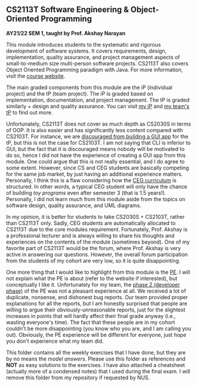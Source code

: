 ## CS2113T Software Engineering & Object-Oriented Programming

**AY21/22 SEM 1, taught by Prof. Akshay Narayan**

This module introduces students to the systematic and rigorous development of software systems. It covers requirements, design, implementation, quality assurance, and project management aspects of small-to-medium size multi-person software projects. CS2113T also covers Object Oriented Programming paradigm with Java. For more information, visit the [course website](https://nus-cs2113-ay2122s1.github.io/website/).

The main graded components from this module are the iP (individual project) and the tP (team project). The iP is graded based on implementation, documentation, and project management. The tP is graded similarly + design and quality assurance. You can visit [my iP](https://github.com/richwill28/ip) and [my team's tP](https://github.com/AY2122S1-CS2113T-W11-3/tp) to find out more.

Unfortunately, CS2113T does not cover as much depth as CS2030S in terms of OOP. It is also easier and has significantly less content compared with CS2103T. For instance, we are [discouraged from building a GUI app](https://nus-cs2113-ay2122s1.github.io/website/admin/tp-constraints.html#recommendation-no-gui) for the tP, but this is not the case for CS2103T. I am not saying that CLI is inferior to GUI, but the fact that it is discouraged means nobody will be motivated to do so, hence I did not have the experience of creating a GUI app from this module. One could argue that this is not really essential, and I do agree to some extent. However, since CS and CEG students are basically competing for the same job market, by just having an additional experience matters. Personally, I think this is a flaw considering how the [CEG curriculum](https://ceg.nus.edu.sg/wp-content/uploads/sites/3/2020/06/AY2021_CEG1-Recommended-Schedule-Direct_18Jun20.pdf) is structured. In other words, a typical CEG student will only have the chance of building *toy programs* even after semester 3 (that is 1.5 years!). Personally, I did not learn much from this module aside from the topics on software design, quality assurance, and UML diagrams.

In my opinion, it is better for students to take CS2030S + CS2103T, rather than CS2113T only. Sadly, CEG students are automatically allocated to CS2113T due to the core modules requirement. Fortunately, Prof. Akshay is a professional lecturer and is always willing to share his thoughts and experiences on the contents of the module (sometimes beyond). One of my favorite part of CS2113T would be the forum, where Prof. Akshay is very active in answering our questions. However, the overall forum participation from the students of my cohort are very low, so it is quite disappointing.

One more thing that I would like to highlight from this module is the [PE](https://nus-cs2113-ay2122s1.github.io/website/admin/tp-pe.html#tp-practical-exam). I will not explain what the PE is about (refer to the website if interested), but conceptually I like it. Unfortunately for my team, the [phase 2 (developer phase)](https://nus-cs2113-ay2122s1.github.io/website/admin/tp-pe.html#pe-phase-2-developer-response-2) of the PE was not a pleasant experience at all. We received a lot of duplicate, nonsense, and dishonest bug reports. Our team provided proper explanations for all the reports, but I am honestly surprised that people are willing to argue their obviously-unreasonable reports, just for the slightest increases in points that will hardly affect their final grade anyway (i.e., wasting everyone's time). The fact that these people are in my cohort couldn't be more disappointing (you know who you are, and I am calling you out). Obviously, the PE experience will be different for everyone, just hope you don't experience what my team did.

This folder contains all the weekly exercises that I have done, but they are by no means the *model answers*. Please use this folder as references and **NOT** as easy solutions to the exercises. I have also attached a cheatsheet (actually more of a condensed notes) that I used during the final exam. I will remove this folder from my repository if requested by NUS.
